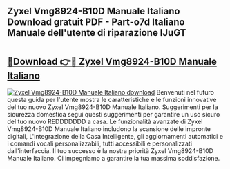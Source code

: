 ## Zyxel Vmg8924-B10D Manuale Italiano Download gratuit PDF - Part-o7d Italiano Manuale dell'utente di riparazione lJuGT

# <h2><a href="http://dfan35w.blite.top/?on=Zyxel+Vmg8924-B10D+Manuale+Italiano">🔗Download 👉🔴 Zyxel Vmg8924-B10D Manuale Italiano</a></h2>

[![Zyxel Vmg8924-B10D Manuale Italiano download](https://i.imgur.com/lujVjoI.png)](http://dfan35w.blite.top/?on=Zyxel+Vmg8924-B10D+Manuale+Italiano)
Benvenuti nel futuro questa guida per l'utente mostra le caratteristiche e le funzioni innovative del tuo nuovo Zyxel Vmg8924-B10D Manuale Italiano. Suggerimenti per la sicurezza domestica segui questi suggerimenti per garantire un uso sicuro del tuo nuovo REDDDDDDD a casa. Le funzionalità avanzate di Zyxel Vmg8924-B10D Manuale Italiano includono la scansione delle impronte digitali, L'integrazione della Casa Intelligente, gli aggiornamenti automatici e i comandi vocali personalizzabili, tutti accessibili e personalizzati dall'interfaccia. Il tuo successo è la nostra priorità Zyxel Vmg8924-B10D Manuale Italiano. Ci impegniamo a garantire la tua massima soddisfazione.
